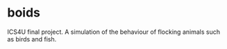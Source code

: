 # boids
ICS4U final project. A simulation of the behaviour of flocking animals such as birds and fish.
